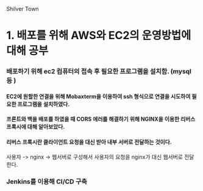 Shilver Town

# 1. 배포를 위해 AWS와 EC2의 운영방법에 대해 공부
### 배포하기 위해 ec2 컴퓨터의 접속 후 필요한 프로그램을 설치함. (mysql 등 )
#### EC2에 원할한 연결을 위해 Mobaxterm을 이용하여 ssh 형식으로 연결을 시도하여 필요한 프로그램을 설치하였다.

#### 프론트와 백을 배포를 하였을 때 CORS 에러를 해결하기 위해 NGINX을 이용한 리버스 프록시에 대해 알아보았다.

#### 리버스 프록시란 클라이언트 요청을 대신 받아 내부 서버로 전달하는 것이다.
사용자 -> nginx -> 웹서버로 구성해서 사용자의 요청을 nginx가 대신 웹서버로 전달한다.

### Jenkins를 이용해 CI/CD 구축
